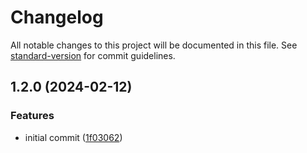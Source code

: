# Changelog

All notable changes to this project will be documented in this file. See [standard-version](https://github.com/conventional-changelog/standard-version) for commit guidelines.

## 1.2.0 (2024-02-12)


### Features

* initial commit ([1f03062](https://github.com/f3rno64/logger/commit/1f03062ddd45aa96d069fc0630ed23cf086de465))
